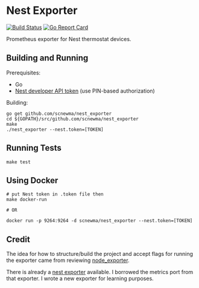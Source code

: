 # Nest Exporter

[![Build Status](https://travis-ci.com/scnewma/nest_exporter.svg?branch=master)](https://travis-ci.com/scnewma/nest_exporter)
[![Go Report Card](https://goreportcard.com/badge/github.com/scnewma/nest_exporter)](https://goreportcard.com/report/github.com/scnewma/nest_exporter)

Prometheus exporter for Nest thermostat devices.

## Building and Running

Prerequisites:

* Go
* [Nest developer API token](https://developers.nest.com/guides/api/how-to-auth) (use PIN-based authorization)

Building:

```
go get github.com/scnewma/nest_exporter
cd ${GOPATH}/src/github.com/scnewma/nest_exporter
make
./nest_exporter --nest.token=[TOKEN]
```

## Running Tests

```
make test
```

## Using Docker

```
# put Nest token in .token file then
make docker-run

# OR

docker run -p 9264:9264 -d scnewma/nest_exporter --nest.token=[TOKEN]
```

## Credit

The idea for how to structure/build the project and accept flags for running the exporter came from reviewing [node_exporter](https://github.com/prometheus/node_exporter).

There is already a [nest exporter](https://github.com/jcollie/nest_exporter) available. I borrowed the metrics port from that exporter. I wrote a new exporter for learning purposes.

